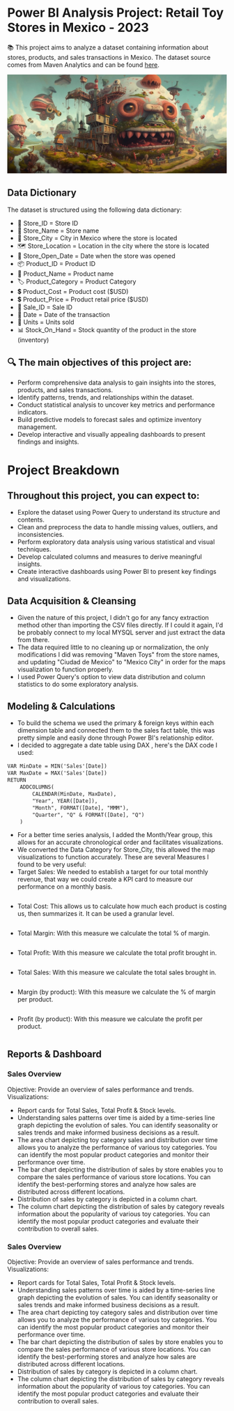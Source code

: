 
# Power BI Analysis Project: Retail Toy Stores in Mexico - 2023
📚 This project aims to analyze a dataset containing information about stores, products, and sales transactions in Mexico. The dataset source comes from Maven Analytics and can be found [here](https://www.mavenanalytics.io/data-playground).

![Illustration of silhouetted heads](mxtoystore.jpg)

## Data Dictionary
The dataset is structured using the following data dictionary:
- 🏢 Store_ID =	Store ID
- 🏪 Store_Name = Store name
- 🌆 Store_City =	City in Mexico where the store is located
- 🗺️ Store_Location =	Location in the city where the store is located
- 📅 Store_Open_Date =	Date when the store was opened
- 📦 Product_ID =	Product ID
- 📝 Product_Name =	Product name
- 🏷️ Product_Category =	Product Category
- 💲 Product_Cost =	Product cost ($USD)
- 💲 Product_Price =	Product retail price ($USD)
- 💼 Sale_ID =	Sale ID
- 📅 Date =	Date of the transaction
- 🔢 Units =	Units sold
- 📊 Stock_On_Hand =	Stock quantity of the product in the store (inventory)

## 🔍 The main objectives of this project are:

- Perform comprehensive data analysis to gain insights into the stores, products, and sales transactions.
- Identify patterns, trends, and relationships within the dataset.
- Conduct statistical analysis to uncover key metrics and performance indicators.
- Build predictive models to forecast sales and optimize inventory management.
- Develop interactive and visually appealing dashboards to present findings and insights.

# Project Breakdown

## Throughout this project, you can expect to:

- Explore the dataset using Power Query to understand its structure and contents.
- Clean and preprocess the data to handle missing values, outliers, and inconsistencies.
- Perform exploratory data analysis using various statistical and visual techniques.
- Develop calculated columns and measures to derive meaningful insights.
- Create interactive dashboards using Power BI to present key findings and visualizations.

## Data Acquisition & Cleansing 
- Given the nature of this project, I didn't go for any fancy extraction method other than importing the CSV files directly. If I could it again, I'd be probably connect to my local MYSQL server and just extract the data from there. 
- The data required little to no cleaning up or normalization, the only modifications I did was removing "Maven Toys" from the store names, and updating "Ciudad de Mexico" to "Mexico City" in order for the maps visualization to function properly.
- I used Power Query's option to view data distribution and column statistics to do some exploratory analysis. 

## Modeling & Calculations 
- To build the schema we used the primary & foreign keys within each dimension table and connected them to the sales fact table, this was pretty simple and easily done through Power BI's relationship editor. 
- I decided to aggregate a date table using DAX , here's the DAX code I used: 

```TimeTable = 
VAR MinDate = MIN('Sales'[Date])
VAR MaxDate = MAX('Sales'[Date])
RETURN
    ADDCOLUMNS(
        CALENDAR(MinDate, MaxDate),
        "Year", YEAR([Date]),
        "Month", FORMAT([Date], "MMM"),
        "Quarter", "Q" & FORMAT([Date], "Q")
    )
```
- For a better time series analysis, I added the Month/Year group, this allows for an accurate chronological order and facilitates visualizations. 
- We converted the Data Category for Store_City, this allowed the map visualizations to function accurately.
These are several Measures I found to be very useful:
- Target Sales: We needed to establish a target for our total monthly revenue, that way we could create a KPI card to measure our performance on a monthly basis.

```Target Sales = 24000000
```
- Total Cost: This allows us to calculate how much each product is costing us, then summarizes it. It can be used a granular level. 


```Total Cost = SUMX(Sales, Sales[Units] * RELATED(Products[Product_Cost])) 
```
- Total Margin: With this measure we calculate the total % of margin.


```Total Margin = [Total Sales] - [Total Cost]
```
- Total Profit: With this measure we calculate the total profit brought in.


```Total Profit = SUMX(Sales, (Sales[Units] * RELATED(Products[Product_Price])) - (Sales[Units] * RELATED(Products[Product_Cost])))
 ```
- Total Sales: With this measure we calculate the total sales brought in.


 ```Total Sales = SUM('Sales'[Units]) * SUM(products[Product_Price])
 ```
- Margin (by product): With this measure we calculate the % of margin per product.


```Margin = DIVIDE(Products[Product_Price] - Products[Product_Cost], Products[Product_Price])
```
- Profit (by product): With this measure we calculate the profit per product.


```Profit by Toy = Products[Product_Price] - Products[Product_Cost]
```

## Reports & Dashboard 

### Sales Overview
Objective: Provide an overview of sales performance and trends.
Visualizations:
- Report cards for Total Sales, Total Profit & Stock levels.
- Understanding sales patterns over time is aided by a time-series line graph depicting the evolution of sales. You can identify seasonality or sales trends and make informed business decisions as a result.
- The area chart depicting toy category sales and distribution over time allows you to analyze the performance of various toy categories. You can identify the most popular product categories and monitor their performance over time.
- The bar chart depicting the distribution of sales by store enables you to compare the sales performance of various store locations. You can identify the best-performing stores and analyze how sales are distributed across different locations.
- Distribution of sales by category is depicted in a column chart. 
- The column chart depicting the distribution of sales by category reveals information about the popularity of various toy categories. You can identify the most popular product categories and evaluate their contribution to overall sales.

### Sales Overview
Objective: Provide an overview of sales performance and trends.
Visualizations:
- Report cards for Total Sales, Total Profit & Stock levels.
- Understanding sales patterns over time is aided by a time-series line graph depicting the evolution of sales. You can identify seasonality or sales trends and make informed business decisions as a result.
- The area chart depicting toy category sales and distribution over time allows you to analyze the performance of various toy categories. You can identify the most popular product categories and monitor their performance over time.
- The bar chart depicting the distribution of sales by store enables you to compare the sales performance of various store locations. You can identify the best-performing stores and analyze how sales are distributed across different locations.
- Distribution of sales by category is depicted in a column chart. 
- The column chart depicting the distribution of sales by category reveals information about the popularity of various toy categories. You can identify the most popular product categories and evaluate their contribution to overall sales.
